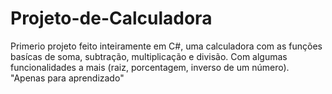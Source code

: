 # Projeto-de-Calculadora



Primerio projeto feito inteiramente em C#, uma calculadora com as funções basícas de soma, subtração, multiplicação e divisão.
Com algumas funcionalidades a mais (raiz, porcentagem, inverso de um número).
"Apenas para aprendizado"
